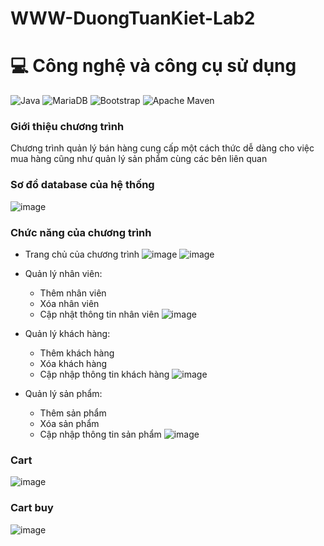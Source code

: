 # WWW-DuongTuanKiet-Lab2
# 💻 Công nghệ và công cụ sử dụng
![Java](https://img.shields.io/badge/java-%23ED8B00.svg?style=for-the-badge&logo=openjdk&logoColor=white) ![MariaDB](https://img.shields.io/badge/MariaDB-003545?style=for-the-badge&logo=mariadb&logoColor=white) ![Bootstrap](https://img.shields.io/badge/bootstrap-%238511FA.svg?style=for-the-badge&logo=bootstrap&logoColor=white) ![Apache Maven](https://img.shields.io/badge/Apache%20Maven-C71A36?style=for-the-badge&logo=Apache%20Maven&logoColor=white)

### Giới thiệu chương trình
Chương trình quản lý bán hàng cung cấp một cách thức dễ dàng cho việc mua hàng cũng như quản lý sản phẩm cùng các bên liên quan
### Sơ đồ database của hệ thống
![image](https://github.com/user-attachments/assets/a699b97b-a758-4e3b-9385-2c95d353f6fa)

### Chức năng của chương trình
  - Trang chủ của chương trình
![image](https://github.com/user-attachments/assets/3fbf73e6-f2eb-46f0-b89a-fcdfa6a0428d)
![image](https://github.com/user-attachments/assets/be1ae316-b27b-4982-80aa-f4a741f6ce12)


- Quản lý nhân viên:
  + Thêm nhân viên
  + Xóa nhân viên
  + Cập nhật thông tin nhân viên
![image](https://github.com/user-attachments/assets/9fd98f7b-b6fa-4212-bce0-829e7a17edfb)

- Quản lý khách hàng:
  + Thêm khách hàng
  + Xóa khách hàng
  + Cập nhập thông tin khách hàng
![image](https://github.com/user-attachments/assets/a2ec31d2-524e-4223-98bc-617d70cc8469)

- Quản lý sản phẩm:
  + Thêm sản phẩm
  + Xóa sản phẩm
  + Cập nhập thông tin sản phẩm
![image](https://github.com/user-attachments/assets/1ff0c38d-a936-4263-a78b-63f542728fdf)

### Cart
![image](https://github.com/user-attachments/assets/c498190a-6429-42ce-8536-96c1f85056f7)
### Cart buy
![image](https://github.com/user-attachments/assets/cbb99b6d-4b0a-4978-8941-0dfcfc3c1b3a)






